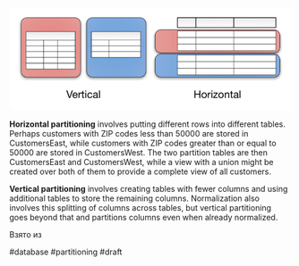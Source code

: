 ![image info](./Data_partitioning.png)

**Horizontal partitioning** involves putting different rows into different tables. Perhaps customers with ZIP codes less than 50000 are stored in CustomersEast, while customers with ZIP codes greater than or equal to 50000 are stored in CustomersWest. The two partition tables are then CustomersEast and CustomersWest, while a view with a union might be created over both of them to provide a complete view of all customers.

**Vertical partitioning** involves creating tables with fewer columns and using additional tables to store the remaining columns. Normalization also involves this splitting of columns across tables, but vertical partitioning goes beyond that and partitions columns even when already normalized.

Взято из [](https://en.wikipedia.org/wiki/Partition_(database))

#database #partitioning 
#draft